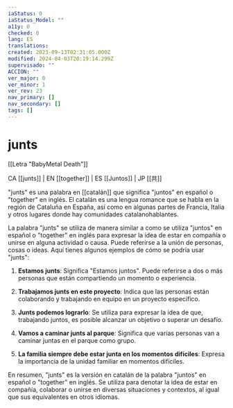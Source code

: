 ```yaml
---
iaStatus: 0
iaStatus_Model: ""
a11y: 0
checked: 0
lang: ES
translations: 
created: 2023-09-13T02:31:05.000Z
modified: 2024-04-03T20:19:14.299Z
supervisado: ""
ACCION: ""
ver_major: 0
ver_minor: 1
ver_rev: 23
nav_primary: []
nav_secondary: []
tags: []
---
```

# junts

[[Letra "BabyMetal Death"]]

CA [[junts]] | EN [[together]] | ES [[Juntos]] | JP [[共]] 

"junts" es una palabra en [[catalán]] que significa "juntos" en español o "together" en inglés. El catalán es una lengua romance que se habla en la región de Cataluña en España, así como en algunas partes de Francia, Italia y otros lugares donde hay comunidades catalanohablantes.

La palabra "junts" se utiliza de manera similar a como se utiliza "juntos" en español o "together" en inglés para expresar la idea de estar en compañía o unirse en alguna actividad o causa. Puede referirse a la unión de personas, cosas o ideas. Aquí tienes algunos ejemplos de cómo se podría usar "junts":

1. **Estamos junts**: Significa "Estamos juntos". Puede referirse a dos o más personas que están compartiendo un momento o experiencia.
    
2. **Trabajamos junts en este proyecto**: Indica que las personas están colaborando y trabajando en equipo en un proyecto específico.
    
3. **Junts podemos lograrlo**: Se utiliza para expresar la idea de que, trabajando juntos, es posible alcanzar un objetivo o superar un desafío.
    
4. **Vamos a caminar junts al parque**: Significa que varias personas van a caminar juntas en el parque como grupo.
    
5. **La familia siempre debe estar junta en los momentos difíciles**: Expresa la importancia de la unidad familiar en momentos difíciles.
    

En resumen, "junts" es la versión en catalán de la palabra "juntos" en español o "together" en inglés. Se utiliza para denotar la idea de estar en compañía, colaborar o unirse en diversas situaciones y contextos, al igual que sus equivalentes en otros idiomas.